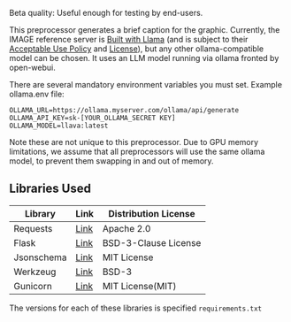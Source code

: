 Beta quality: Useful enough for testing by end-users.

This preprocessor generates a brief caption for the graphic.
Currently, the IMAGE reference server is <a href="https://www.llama.com/">Built with Llama</a> (and is subject to their <a href="https://github.com/meta-llama/llama-models/blob/main/models/llama3_2/USE_POLICY.md">Acceptable Use Policy</a> and <a href="https://github.com/meta-llama/llama-models/blob/main/models/llama3_2/LICENSE">License</a>), but any other ollama-compatible model can be chosen.
It uses an LLM model running via ollama fronted by open-webui.

There are several mandatory environment variables you must set.
Example ollama.env file:

```
OLLAMA_URL=https://ollama.myserver.com/ollama/api/generate
OLLAMA_API_KEY=sk-[YOUR_OLLAMA_SECRET KEY]
OLLAMA_MODEL=llava:latest
```
Note these are not unique to this preprocessor. Due to
GPU memory limitations, we assume that all preprocessors
will use the same ollama model, to prevent them swapping
in and out of memory.

## Libraries Used

| Library | Link | Distribution License |
| ------------- | ------------- | -------------|
| Requests  | [Link](https://pypi.org/project/requests/)  | Apache 2.0|
| Flask | [Link](https://pypi.org/project/Flask/)  | BSD-3-Clause License|
| Jsonschema | [Link](https://pypi.org/project/jsonschema/)  | MIT License|
| Werkzeug | [Link](https://pypi.org/project/Werkzeug/) | BSD-3 |
| Gunicorn | [Link](https://github.com/benoitc/gunicorn) | MIT License(MIT) |

The versions for each of these libraries is specified `requirements.txt`
